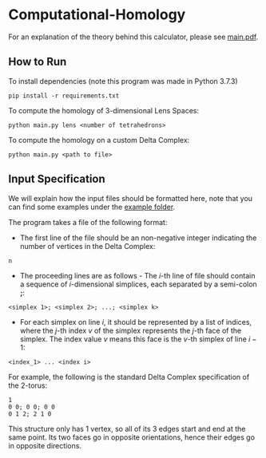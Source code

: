 # Computational-Homology

For an explanation of the theory behind this calculator, please see [main.pdf](main.pdf).

## How to Run

To install dependencies (note this program was made in Python 3.7.3)
```
pip install -r requirements.txt
```

To compute the homology of 3-dimensional Lens Spaces:
```
python main.py lens <number of tetrahedrons>
```
To compute the homology on a custom Delta Complex:
```
python main.py <path to file>
```

## Input Specification

We will explain how the input files should be formatted here, note that you can find some examples under the [example folder](example/).<br/>

The program takes a file of the following format:
- The first line of the file should be an non-negative integer indicating the number of vertices in the Delta Complex:
```
n
```
- The proceeding lines are as follows - The $i$-th line of file should contain a sequence of $i$-dimensional simplices, each separated by a semi-colon **;**: 
```
<simplex 1>; <simplex 2>; ...; <simplex k>
```
- For each simplex on line $i$, it should be represented by a list of indices, where the $j$-th index $v$ of the simplex represents the $j$-th face of the simplex. The index value $v$ means this face is the $v$-th simplex of line $i-1$:
```
<index_1> ... <index i>
```
For example, the following is the standard Delta Complex specification of the 2-torus:
```
1
0 0; 0 0; 0 0
0 1 2; 2 1 0
```
This structure only has 1 vertex, so all of its 3 edges start and end at the same point. Its two faces go in opposite orientations, hence their edges go in opposite directions.
